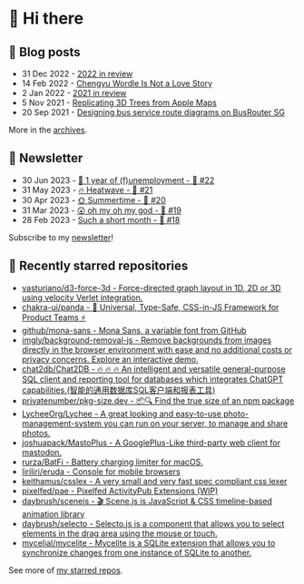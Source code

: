 # 👋 Hi there

## 📝 Blog posts

<!-- feed start -->
- 31 Dec 2022 - [2022 in review](https://cheeaun.com/blog/2022/12/2022-in-review/)
- 14 Feb 2022 - [Chengyu Wordle Is Not a Love Story](https://cheeaun.com/blog/2022/02/chengyu-wordle-is-not-a-love-story/)
- 2 Jan 2022 - [2021 in review](https://cheeaun.com/blog/2022/01/2021-in-review/)
- 5 Nov 2021 - [Replicating 3D Trees from Apple Maps](https://cheeaun.com/blog/2021/11/replicating-3d-trees-apple-maps/)
- 20 Sep 2021 - [Designing bus service route diagrams on BusRouter SG](https://cheeaun.com/blog/2021/09/bus-service-route-diagrams-busrouter-sg/)
<!-- feed end -->

More in the [archives](https://cheeaun.com/blog/archives/).

## 📰 Newsletter

<!-- newsletter start -->
- 30 Jun 2023 - [🎂 1 year of (f)unemployment - 🥫 #22](https://cheeaun.substack.com/p/1-year-of-funemployment-22)
- 31 May 2023 - [🔥 Heatwave - 🥫 #21](https://cheeaun.substack.com/p/heatwave-21)
- 30 Apr 2023 - [🌞 Summertime - 🥫 #20](https://cheeaun.substack.com/p/summertime-20)
- 31 Mar 2023 - [😲 oh my oh my god - 🥫 #19](https://cheeaun.substack.com/p/oh-my-oh-my-god-19)
- 28 Feb 2023 - [Such a short month - 🥫 #18](https://cheeaun.substack.com/p/such-a-short-month-18)
<!-- newsletter end -->

Subscribe to my [newsletter](https://cheeaun.substack.com/)!

## 🌟 Recently starred repositories

<!-- starred repos start -->
- [vasturiano/d3-force-3d - Force-directed graph layout in 1D, 2D or 3D using velocity Verlet integration.](https://github.com/vasturiano/d3-force-3d)
- [chakra-ui/panda - 🐼 Universal, Type-Safe, CSS-in-JS Framework for Product Teams ⚡️](https://github.com/chakra-ui/panda)
- [github/mona-sans - Mona Sans, a variable font from GitHub](https://github.com/github/mona-sans)
- [imgly/background-removal-js - Remove backgrounds from images directly in the browser environment with ease and no additional costs or privacy concerns. Explore an interactive demo.](https://github.com/imgly/background-removal-js)
- [chat2db/Chat2DB - 🔥 🔥 🔥 An intelligent and versatile general-purpose SQL client and reporting tool for databases which integrates ChatGPT capabilities.(智能的通用数据库SQL客户端和报表工具)](https://github.com/chat2db/Chat2DB)
- [privatenumber/pkg-size.dev - 📦🔍 Find the true size of an npm package](https://github.com/privatenumber/pkg-size.dev)
- [LycheeOrg/Lychee -  A great looking and easy-to-use photo-management-system you can run on your server, to manage and share photos.](https://github.com/LycheeOrg/Lychee)
- [joshuapack/MastoPlus - A GooglePlus-Like third-party web client for mastodon.](https://github.com/joshuapack/MastoPlus)
- [rurza/BatFi - Battery charging limiter for macOS.](https://github.com/rurza/BatFi)
- [liriliri/eruda - Console for mobile browsers](https://github.com/liriliri/eruda)
- [keithamus/csslex - A very small and very fast spec compliant css lexer](https://github.com/keithamus/csslex)
- [pixelfed/pae - Pixelfed ActivityPub Extensions (WIP)](https://github.com/pixelfed/pae)
- [daybrush/scenejs - 🎬 Scene.js is JavaScript & CSS timeline-based animation library](https://github.com/daybrush/scenejs)
- [daybrush/selecto - Selecto.js is a component that allows you to select elements in the drag area using the mouse or touch.](https://github.com/daybrush/selecto)
- [mycelial/mycelite - Mycelite is a SQLite extension that allows you to synchronize changes from one instance of SQLite to another.](https://github.com/mycelial/mycelite)
<!-- starred repos end -->

See more of [my starred repos](https://github.com/stars/cheeaun/).
